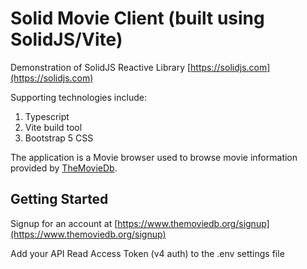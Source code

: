 # Solid Movie Client (built using SolidJS/Vite)

Demonstration of SolidJS Reactive Library [https://solidjs.com](https://solidjs.com)

Supporting technologies include:

1. Typescript
2. Vite build tool
3. Bootstrap 5 CSS

The application is a Movie browser used to browse movie information provided by [TheMovieDb](https://themoviedb.org).

## Getting Started

Signup for an account at [https://www.themoviedb.org/signup](https://www.themoviedb.org/signup)

Add your API Read Access Token (v4 auth) to the .env settings file

